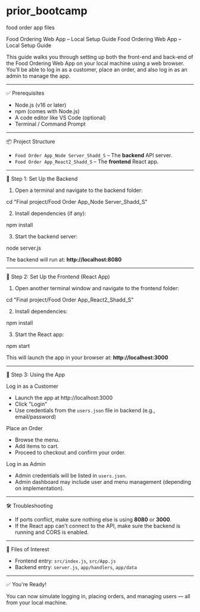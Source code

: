 # prior_bootcamp
food order app files

Food Ordering Web App – Local Setup Guide
Food Ordering Web App – Local Setup Guide

This guide walks you through setting up both the front-end and back-end of the Food Ordering Web App on your local machine using a web browser. You’ll be able to log in as a customer, place an order, and also log in as an admin to manage the app.

---

✅ Prerequisites

- Node.js (v16 or later)
- npm (comes with Node.js)
- A code editor like VS Code (optional)
- Terminal / Command Prompt

---

📦 Project Structure

- `Food Order App_Node Server_Shadd_S` – The **backend** API server.
- `Food Order App_React2_Shadd_S` – The **frontend** React app.

---

🔧 Step 1: Set Up the Backend

1. Open a terminal and navigate to the backend folder:

cd "Final project/Food Order App_Node Server_Shadd_S"

2. Install dependencies (if any):

npm install

3. Start the backend server:

node server.js

The backend will run at: **http://localhost:8080**

---

🎨 Step 2: Set Up the Frontend (React App)

1. Open another terminal window and navigate to the frontend folder:

cd "Final project/Food Order App_React2_Shadd_S"

2. Install dependencies:

npm install

3. Start the React app:

npm start

This will launch the app in your browser at: **http://localhost:3000**

---

👥 Step 3: Using the App

Log in as a Customer

- Launch the app at http://localhost:3000
- Click "Login"
- Use credentials from the `users.json` file in backend (e.g., email/password)

Place an Order

- Browse the menu.
- Add items to cart.
- Proceed to checkout and confirm your order.

Log in as Admin

- Admin credentials will be listed in `users.json`.
- Admin dashboard may include user and menu management (depending on implementation).

---

🛠 Troubleshooting

- If ports conflict, make sure nothing else is using **8080** or **3000**.
- If the React app can't connect to the API, make sure the backend is running and CORS is enabled.

---

📁 Files of Interest

- Frontend entry: `src/index.js`, `src/App.js`
- Backend entry: `server.js`, `app/handlers`, `app/data`

---

✅ You're Ready!

You can now simulate logging in, placing orders, and managing users — all from your local machine.
